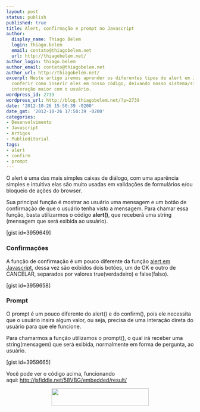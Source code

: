 ```yaml
---
layout: post
status: publish
published: true
title: Alert, confirmação e prompt no Javascript
author:
  display_name: Thiago Belem
  login: thiago.belem
  email: contato@thiagobelem.net
  url: http://thiagobelem.net/
author_login: thiago.belem
author_email: contato@thiagobelem.net
author_url: http://thiagobelem.net/
excerpt: Neste artigo iremos aprender os diferentes tipos de alert em Javascript e
  conferir como inserir eles em nosso código, deixando nosso sistema/site com uma
  interação maior com o usuário.
wordpress_id: 2739
wordpress_url: http://blog.thiagobelem.net/?p=2739
date: '2012-10-26 15:50:39 -0200'
date_gmt: '2012-10-26 17:50:39 -0200'
categories:
- Desenvolvimento
- Javascript
- Artigos
- Publieditorial
tags:
- alert
- confirm
- prompt
---
```

<p>O alert é uma das mais simples caixas de diálogo, com uma aparência simples e intuitiva elas são muito usadas em validações de formulários e/ou bloqueio de ações do browser.</p>
<p>Sua principal função é mostrar ao usuário uma mensagem e um botão de confirmação de que o usuário tenha visto a mensagem. Para chamar essa função, basta utilizarmos o código <strong>alert()</strong>, que receberá uma string (mensagem que será exibida ao usuário).</p>
<p>[gist id=3959649]</p>
<h3>Confirmações</h3>
<p>A função de confirmação é um pouco diferente da função <a href="http://www.linhadecodigo.com.br/artigo/3593/alert-em-javascript.aspx" target="_blank">alert em Javascript</a>, dessa vez são exibidos dois botões, um de OK e outro de CANCELAR, separados por valores true(verdadeiro) e false(falso).</p>
<p>[gist id=3959658]</p>
<h3>Prompt</h3>
<p>O prompt é um pouco diferente do alert() e do confirm(), pois ele necessita que o usuário insira algum valor, ou seja, precisa de uma interação direta do usuário para que ele funcione.</p>
<p>Para chamarmos a função utilizamos o prompt(), o qual irá receber uma string(mensagem) que será exibida, normalmente em forma de pergunta, ao usuário.</p>
<p>[gist id=3959665]</p>
<p>Você pode ver o código acima, funcionando aqui: <a href="http://jsfiddle.net/58VBG/embedded/result/" target="_blank">http://jsfiddle.net/58VBG/embedded/result/</a></p>
<p style="text-align: center;"><a title="Alert em Javascript" href="http://www.linhadecodigo.com.br/artigo/3593/alert-em-javascript.aspx" target="_blank"><img class="aligncenter" style="box-shadow: none; margin-bottom: 40px;" title="Artigo original - Linha de Código" alt="" src="http://www.linhadecodigo.com.br/img/logolc.png" width="261" height="47" /></a></p>
